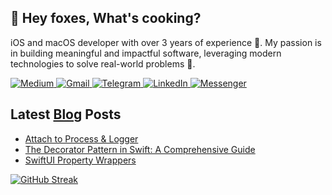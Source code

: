 
## 🦊 Hey foxes, What's cooking?

iOS and macOS developer with over 3 years of experience 🍏. My passion is in building meaningful and impactful software, leveraging modern technologies to solve real-world problems 🚀.

<div style="text-align: left;">
  <a href="https://medium.com/@swiftlynomad">
    <img src="https://img.shields.io/badge/Medium-12100E?style=for-the-badge&logo=medium&logoColor=white" alt="Medium">
  </a>

  <a href="mailto:olexandrkaledin@gmail.com">
    <img src="https://img.shields.io/badge/Gmail-D14836?style=for-the-badge&logo=gmail&logoColor=white" alt="Gmail">
  </a>
  
  <a href="https://t.me/okaledin">
    <img src="https://img.shields.io/badge/Telegram-2CA5E0?style=for-the-badge&logo=telegram&logoColor=white" alt="Telegram">
  </a>
  
  <a href="https://www.linkedin.com/in/oleksandr-kaledin-604b2b227">
    <img src="https://img.shields.io/badge/LinkedIn-0077B5?style=for-the-badge&logo=linkedin&logoColor=white" alt="LinkedIn">
  </a>
  
  <a href="https://m.me/100010129296335">
    <img src="https://img.shields.io/badge/Messenger-0078FF?style=for-the-badge&logo=messenger&logoColor=white" alt="Messenger">
  </a>
</div>

## Latest [Blog](https://medium.com/@swiftlynomad) Posts

- [Attach to Process & Logger](https://medium.com/p/3203a3042d18)
- [The Decorator Pattern in Swift: A Comprehensive Guide](https://medium.com/p/7c107fb233d2)
- [SwiftUI Property Wrappers](https://medium.com/p/299ed26772d5)

<div style="text-align: left;">
  
[![GitHub Streak](https://streak-stats.demolab.com?user=oleksandr-kaledin&border_radius=16&date_format=M%20j%5B%2C%20Y%5D&exclude_days=Sun%2CSat&ring=35764B&fire=35764B&background=212830&sideLabels=EBEBEB&dates=9198A2&excludeDaysLabel=EBEBEB00&currStreakLabel=EBEBEB&currStreakNum=FFFFFF&border=3D444E&sideNums=FFFFFF&stroke=3D444E)](https://git.io/streak-stats)

</div>
